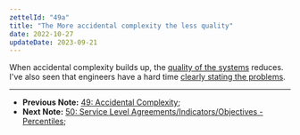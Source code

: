 ```yaml
---
zettelId: "49a"
title: "The More accidental complexity the less quality"
date: 2022-10-27
updateDate: 2023-09-21
---
```


When accidental complexity builds up, the [quality of the systems](/notes/39/) reduces. I've also seen that engineers have a hard time [clearly stating the problems](/notes/34/).

---

- **Previous Note:** [49: Accidental Complexity](/notes/49/);
- **Next Note:** [50: Service Level Agreements/Indicators/Objectives - Percentiles](/notes/50/);

